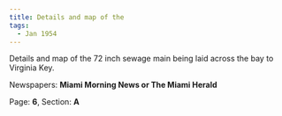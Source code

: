 ```yaml
---  
title: Details and map of the  
tags:  
  - Jan 1954  
---  
```

  
Details and map of the 72 inch sewage main being laid across the bay to Virginia Key.  
  
Newspapers: **Miami Morning News or The Miami Herald**  
  
Page: **6**, Section: **A** 
